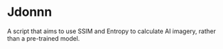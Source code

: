 # Jdonnn
A script that aims to use SSIM and Entropy to calculate AI imagery, rather than a pre-trained model. 
